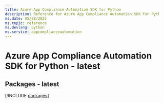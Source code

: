 ```yaml
---
title: Azure App Compliance Automation SDK for Python
description: Reference for Azure App Compliance Automation SDK for Python
ms.date: 05/28/2025
ms.topic: reference
ms.devlang: python
ms.service: appcomplianceautomation
---
```

# Azure App Compliance Automation SDK for Python - latest
## Packages - latest
[!INCLUDE [packages](app-compliance-automation-index.md)]